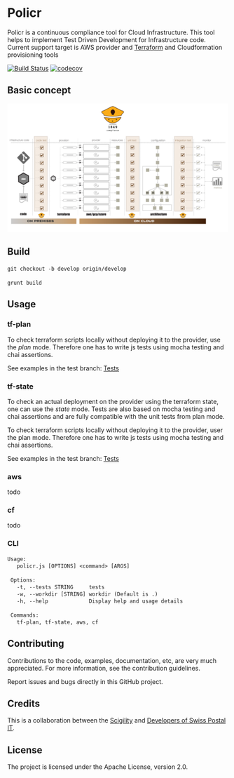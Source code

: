 # Policr
Policr is a continuous compliance tool for Cloud Infrastructure. This tool helps to implement Test Driven Development for Infrastructure code. Current support target is AWS provider and [Terraform](http://terraform.io) and Cloudformation provisioning tools

[![Build Status](https://travis-ci.org/LoooooKe/policr.svg?branch=develop)](https://travis-ci.org/LoooooKe/policr)
[![codecov](https://codecov.io/gh/LoooooKe/policr/branch/develop/graph/badge.svg)](https://codecov.io/gh/LoooooKe/policr)

## Basic concept
![Policr workflow](/docs/images/ccc-workflow.png)

## Build
    git checkout -b develop origin/develop

    grunt build

## Usage
### tf-plan
To check terraform scripts locally without deploying it to the provider, use the *plan* mode.
Therefore one has to write js tests using mocha testing and chai assertions.

See examples in the test branch: [ Tests ](https://github.com/LoooooKe/policr/tree/develop/examples/)

### tf-state
To check an actual deployment on the provider using the terraform state, one can use the *state* mode.
Tests are also based on mocha testing and chai assertions and are fully compatible with the unit tests from plan mode.

To check terraform scripts locally without deploying it to the provider, user the plan mode. 
Therefore one has to write js tests using mocha testing and chai assertions.

See examples in the test branch: [ Tests ](https://github.com/LoooooKe/policr/tree/develop/examples/)

### aws
todo

### cf
todo

### CLI
    Usage:
       policr.js [OPTIONS] <command> [ARGS]
     
     Options:
       -t, --tests STRING     tests
       -w, --workdir [STRING] workdir (Default is .)
       -h, --help             Display help and usage details
     
     Commands:
       tf-plan, tf-state, aws, cf
       
## Contributing
Contributions to the code, examples, documentation, etc, are very much appreciated. For more information, see the contribution guidelines.

Report issues and bugs directly in this GitHub project.

## Credits
This is a collaboration between the [Scigility](http://www.scigility.com) and [Developers of Swiss Postal IT](http://www.swisspush.org/).

## License
The project is licensed under the Apache License, version 2.0.

